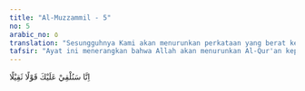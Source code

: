 ```yaml
---
title: "Al-Muzzammil - 5"
no: 5
arabic_no: ٥
translation: "Sesungguhnya Kami akan menurunkan perkataan yang berat kepadamu."
tafsir: "Ayat ini menerangkan bahwa Allah akan menurunkan Al-Qur'an kepada Muhammad saw yang di dalamnya terdapat perintah dan larangan-Nya. Hal ini merupakan beban yang berat, baik terhadap Muhammad saw maupun pengikutnya. Tidak ada yang mau memikul beban yang berat itu kecuali orang yang mendapatkan petunjuk dari Allah."
---
```

اِنَّا سَنُلْقِيْ عَلَيْكَ قَوْلًا ثَقِيْلًا
